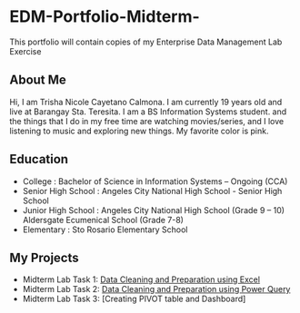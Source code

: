 # EDM-Portfolio-Midterm-
This portfolio will contain copies of my Enterprise Data Management Lab Exercise
## About Me
Hi, I am Trisha Nicole Cayetano Calmona. I am currently 19 years old and live at Barangay Sta. Teresita. I am a BS Information Systems student. and the things that I do in my free time are watching movies/series, and I love listening to music and exploring new things. My favorite color is pink.
## Education
- College : Bachelor of Science in Information Systems – Ongoing (CCA)
-	Senior High School : Angeles City National High School - Senior High School
- Junior High School : Angeles City National High School (Grade 9 – 10)
                         Aldersgate Ecumenical School (Grade 7-8)
- Elementary : Sto Rosario Elementary School
## My Projects 
- Midterm Lab Task 1: [Data Cleaning and Preparation using Excel](https://github.com/Shasha0115/EDM-Portfolio-Midterm-/blob/main/Midterm%20Lab%20Task%201/READ%20ME.md)
- Midterm Lab Task 2: [Data Cleaning and Preparation using Power Query](https://github.com/Shasha0115/EDM-Portfolio-Midterm-/blob/main/Midterm%20Lab%20Task%202/README.md)
- Midterm Lab Task 3: [Creating PIVOT table and Dashboard]
